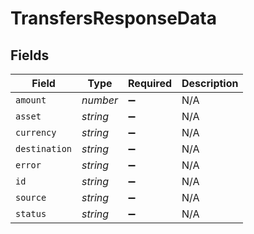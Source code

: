 # TransfersResponseData


## Fields

| Field              | Type               | Required           | Description        |
| ------------------ | ------------------ | ------------------ | ------------------ |
| `amount`           | *number*           | :heavy_minus_sign: | N/A                |
| `asset`            | *string*           | :heavy_minus_sign: | N/A                |
| `currency`         | *string*           | :heavy_minus_sign: | N/A                |
| `destination`      | *string*           | :heavy_minus_sign: | N/A                |
| `error`            | *string*           | :heavy_minus_sign: | N/A                |
| `id`               | *string*           | :heavy_minus_sign: | N/A                |
| `source`           | *string*           | :heavy_minus_sign: | N/A                |
| `status`           | *string*           | :heavy_minus_sign: | N/A                |